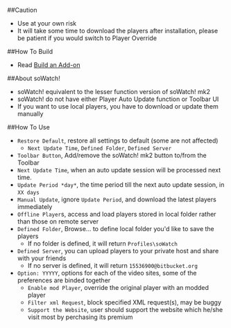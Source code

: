 ##Caution

- Use at your own risk
- It will take some time to download the players after installation, please be patient if you would switch to Player Override

##How To Build

- Read <a href="https://goo.gl/NZlNRH">Build an Add-on</a>

##About soWatch!

- soWatch! equivalent to the lesser function version of soWatch! mk2
- soWatch! do not have either Player Auto Update function or Toolbar UI
- If you want to use local players, you have to download or update them manually

##How To Use

- `Restore Default`, restore all settings to default (some are not affected)
  - `Next Update Time`, `Defined Folder`, `Defined Server`
- `Toolbar Button`, Add/remove the soWatch! mk2 button to/from the Toolbar
- `Next Update Time`, when an auto update session will be processed next time.
- `Update Period *day*`, the time period till the next auto update session, in `XX days`
- `Manual Update`, ignore `Update Period`, and download the latest players immediately
- `Offline Player`s, access and load players stored in local folder rather than those on remote server
- `Defined Folder`, Browse... to define local folder you'd like to save the players
  - If no folder is defined, it will return `Profiles\soWatch`
- `Defined Server`, you can upload players to your private host and share with your friends
  - If no server is defined, it will return `15536900@bitbucket.org`
- `Option: YYYYY`, options for each of the video sites, some of the preferences are binded together
  - `Enable mod Player`, override the original player with an modded player
  - `Filter xml Request`, block specified XML request(s), may be buggy
  - `Support the Website`, user should support the website which he/she visit most by perchasing its premium
